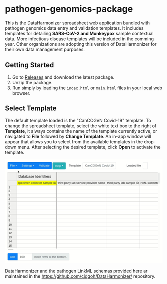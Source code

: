 # pathogen-genomics-package

This is the DataHarmonizer spreadsheet web application bundled with pathogen genomics data entry and validation templates.  It includes templates for detailing **SARS-CoV-2 and Monkeypox** sample contextual data.  More infectious disease templates will be included in the comming year. Other organizations are adopting this version of DataHarmonizer for their own data management purposes.

## Getting Started

1) Go to [Releases](https://github.com/cidgoh/pathogen-genomics-package/releases) and download the latest package.
2) Unzip the package.
3) Run simply by loading the `index.html` or `main.html` files in your local web browser.

## Select Template

The default template loaded is the "CanCOGeN Covid-19" template. To change the spreadsheet template, select the white text box to the right of **Template**, it always contains the name of the template currently active, or navigated to **File** followed by **Change Template**. An in-app window will appear that allows you to select from the available templates in the drop-down menu. After selecting the desired template, click **Open** to activate the template.

![change template](./images/changeTemplate.gif)

DataHarmonizer and the pathogen LinkML schemas provided here ar maintained in the https://github.com/cidgoh/DataHarmonizer/ repository.
